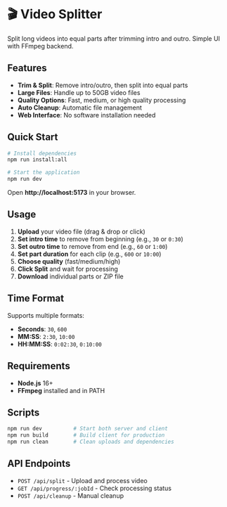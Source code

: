 # 🎬 Video Splitter

Split long videos into equal parts after trimming intro and outro. Simple UI with FFmpeg backend.

## Features

- **Trim & Split**: Remove intro/outro, then split into equal parts
- **Large Files**: Handle up to 50GB video files
- **Quality Options**: Fast, medium, or high quality processing
- **Auto Cleanup**: Automatic file management
- **Web Interface**: No software installation needed

## Quick Start

```bash
# Install dependencies
npm run install:all

# Start the application
npm run dev
```

Open **http://localhost:5173** in your browser.

## Usage

1. **Upload** your video file (drag & drop or click)
2. **Set intro time** to remove from beginning (e.g., `30` or `0:30`)
3. **Set outro time** to remove from end (e.g., `60` or `1:00`)
4. **Set part duration** for each clip (e.g., `600` or `10:00`)
5. **Choose quality** (fast/medium/high)
6. **Click Split** and wait for processing
7. **Download** individual parts or ZIP file

## Time Format

Supports multiple formats:
- **Seconds**: `30`, `600`
- **MM:SS**: `2:30`, `10:00`
- **HH:MM:SS**: `0:02:30`, `0:10:00`

## Requirements

- **Node.js** 16+
- **FFmpeg** installed and in PATH

## Scripts

```bash
npm run dev          # Start both server and client
npm run build        # Build client for production
npm run clean        # Clean uploads and dependencies
```

## API Endpoints

- `POST /api/split` - Upload and process video
- `GET /api/progress/:jobId` - Check processing status
- `POST /api/cleanup` - Manual cleanup
